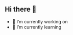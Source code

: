 ## Hi there 👋

- 🔭 I’m currently working on 
- 🌱 I’m currently learning

<!--
**BjarneBeruldsen/BjarneBeruldsen** is a ✨ _special_ ✨ repository because its `README.md` (this file) appears on your GitHub profile.

Here are some ideas to get you started:

- 🔭 I’m currently working on [Diskapplikasjon]((https://diskgolfwebapplikasjon-29c804bfcd0b.herokuapp.com/)), for spillere og klubber. 
- 🌱 I’m currently learning ...
- 👯 I’m looking to collaborate on ...
- 🤔 I’m looking for help with ...
- 💬 Ask me about ...
- 📫 How to reach me: ...
- 😄 Pronouns: ...
- ⚡ Fun fact: ...
-->
